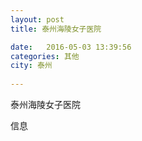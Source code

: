 ```yaml
--- 
layout: post 
title: 泰州海陵女子医院

date:   2016-05-03 13:39:56 
categories: 其他  
city: 泰州
  
--- 
```

   
泰州海陵女子医院

信息

